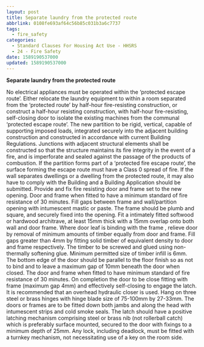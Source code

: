 ```yaml
---
layout: post
title: Separate laundry from the protected route
abbrlink: 0108fe693af64c56b85c031b3a6c7737
tags:
  - fire_safety
categories:
  - Standard Clauses For Housing Act Use - HHSRS
  - 24 - Fire Safety
date: 1589190537000
updated: 1589190537000
---
```


**Separate laundry from the protected route**

No electrical appliances must be operated within the ‘protected escape route’. Either relocate the laundry equipment to within a room separated from the ‘protected route’ by half-hour fire-resisting construction, or construct a half-hour resisting construction, with half-hour fire-resisting, self-closing door to isolate the existing machines from the communal ‘protected escape route’. The new partition to be rigid, vertical, capable of supporting imposed loads, integrated securely into the adjacent building construction and constructed in accordance with current Building Regulations. Junctions with adjacent structural elements shall be constructed so that the structure maintains its fire integrity in the event of a fire, and is imperforate and sealed against the passage of the products of combustion. If the partition forms part of a ‘protected fire escape route’, the surface forming the escape route must have a Class 0 spread of fire. If the wall separates dwellings or a dwelling from the protected route, it may also have to comply with the Building and a Building Application should be submitted. Provide and fix fire resisting door and frame set to the new opening. Door and frame when fitted to have a minimum standard of fire resistance of 30 minutes. Fill gaps between frame and wall/partition opening with intumescent mastic or paste. The frame should be plumb and square, and securely fixed into the opening. Fit a intimately fitted softwood or hardwood architrave, at least 15mm thick with a 15mm overlap onto both wall and door frame. Where door leaf is binding with the frame , relieve door by removal of minimum amounts of timber equally from door and frame. Fill gaps greater than 4mm by fitting solid timber of equivalent density to door and frame respectively. The timber to be screwed and glued using non-thermally softening glue. Minimum permitted size of timber infill is 6mm. The bottom edge of the door should be parallel to the floor finish so as not to bind and to leave a maximum gap of 10mm beneath the door when closed. The door and frame when fitted to have minimum standard of fire resistance of 30 minutes. On completion the door to be close fitting with frame (maximum gap 4mm) and effectively self-closing to engage the latch. It is recommended that an overhead hydraulic closer is used. Hang on three steel or brass hinges with hinge blade size of 75-100mm by 27-33mm. The doors or frames are to be fitted down both jambs and along the head with intumescent strips and cold smoke seals. The latch should have a positive latching mechanism comprising steel or brass nib (not rollerball catch) which is preferably surface mounted, secured to the door with fixings to a minimum depth of 25mm. Any lock, including deadlock, must be fitted with a turnkey mechanism, not necessitating use of a key on the room side.
